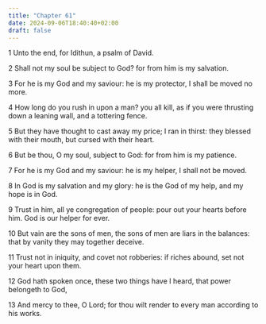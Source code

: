 ```yaml
---
title: "Chapter 61"
date: 2024-09-06T18:40:40+02:00
draft: false
---
```




1 Unto the end, for Idithun, a psalm of David.

2 Shall not my soul be subject to God? for from him is my salvation.

3 For he is my God and my saviour: he is my protector, I shall be moved no more.

4 How long do you rush in upon a man? you all kill, as if you were thrusting down a leaning wall, and a tottering fence.

5 But they have thought to cast away my price; I ran in thirst: they blessed with their mouth, but cursed with their heart.

6 But be thou, O my soul, subject to God: for from him is my patience.

7 For he is my God and my saviour: he is my helper, I shall not be moved.

8 In God is my salvation and my glory: he is the God of my help, and my hope is in God.

9 Trust in him, all ye congregation of people: pour out your hearts before him. God is our helper for ever.

10 But vain are the sons of men, the sons of men are liars in the balances: that by vanity they may together deceive.

11 Trust not in iniquity, and covet not robberies: if riches abound, set not your heart upon them.

12 God hath spoken once, these two things have I heard, that power belongeth to God,

13 And mercy to thee, O Lord; for thou wilt render to every man according to his works.

